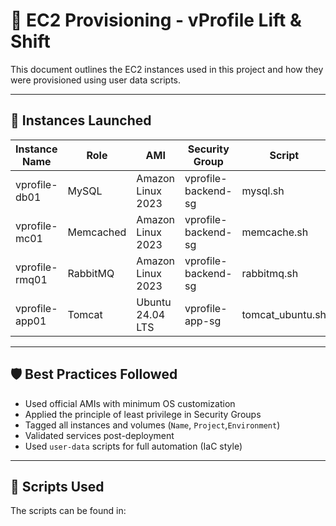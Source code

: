 # 🚀 EC2 Provisioning - vProfile Lift & Shift

This document outlines the EC2 instances used in this project and how they were provisioned using user data scripts.

---

## 🔧 Instances Launched

| Instance Name     | Role         | AMI                   | Security Group         | Script         |
|------------------|--------------|------------------------|------------------------|----------------|
| vprofile-db01     | MySQL        | Amazon Linux 2023      | vprofile-backend-sg    | mysql.sh       |
| vprofile-mc01     | Memcached    | Amazon Linux 2023      | vprofile-backend-sg    | memcache.sh    |
| vprofile-rmq01    | RabbitMQ     | Amazon Linux 2023      | vprofile-backend-sg    | rabbitmq.sh    |
| vprofile-app01    | Tomcat       | Ubuntu 24.04 LTS       | vprofile-app-sg        | tomcat_ubuntu.sh |

---

## 🛡 Best Practices Followed

- Used official AMIs with minimum OS customization
- Applied the principle of least privilege in Security Groups
- Tagged all instances and volumes (`Name`, `Project`,`Environment`)
- Validated services post-deployment
- Used `user-data` scripts for full automation (IaC style)

---

## 🔗 Scripts Used

The scripts can be found in:
